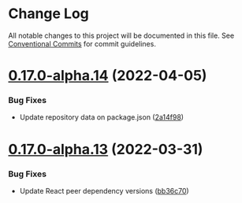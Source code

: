 # Change Log

All notable changes to this project will be documented in this file.
See [Conventional Commits](https://conventionalcommits.org) for commit guidelines.

# [0.17.0-alpha.14](https://github.com/ariakit-changesets-test/ariakit-changesets-test/compare/ariakit-changesets-test-utils@0.17.0-alpha.13...ariakit-changesets-test-utils@0.17.0-alpha.14) (2022-04-05)


### Bug Fixes

* Update repository data on package.json ([2a14f98](https://github.com/ariakit-changesets-test/ariakit-changesets-test/commit/2a14f98bf19d713dd145d4dfa2e5775f5469ce9c))





# [0.17.0-alpha.13](https://github.com/ariakit-changesets-test/ariakit-changesets-test/compare/ariakit-changesets-test-utils@0.17.0-alpha.12...ariakit-changesets-test-utils@0.17.0-alpha.13) (2022-03-31)


### Bug Fixes

* Update React peer dependency versions ([bb36c70](https://github.com/ariakit-changesets-test/ariakit-changesets-test/commit/bb36c709b4ec0444941f7b7ac60e311b55ccbe9d))
